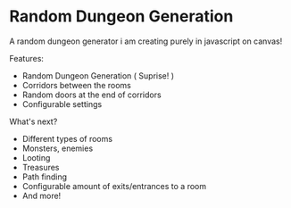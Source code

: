 <h1>Random Dungeon Generation</h1>

A random dungeon generator i am creating purely in javascript on canvas! 

Features:
- Random Dungeon Generation ( Suprise! )
- Corridors between the rooms
- Random doors at the end of corridors
- Configurable settings

What's next?

- Different types of rooms
- Monsters, enemies
- Looting
- Treasures
- Path finding
- Configurable amount of exits/entrances to a room
- And more!
